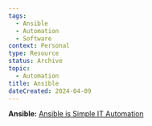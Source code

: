 ```yaml
---
tags:
  - Ansible
  - Automation
  - Software
context: Personal
type: Resource
status: Archive
topic:
  - Automation
title: Ansible
dateCreated: 2024-04-09
---
```


**Ansible:**
[Ansible is Simple IT Automation](https://www.ansible.com/)